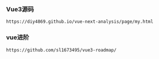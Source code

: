 ### Vue3源码
`
https://diy4869.github.io/vue-next-analysis/page/my.html
`
### vue进阶
`
https://github.com/sl1673495/vue3-roadmap/
`
